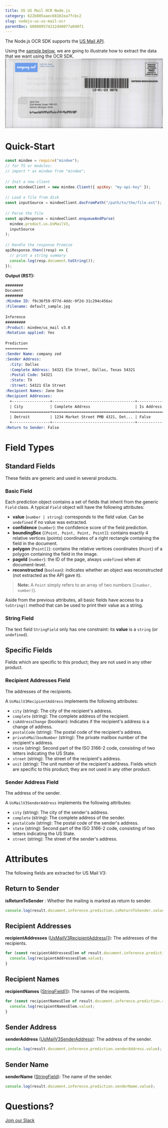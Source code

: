 ```yaml
---
title: US US Mail OCR Node.js
category: 622b805aaec68102ea7fcbc2
slug: nodejs-us-us-mail-ocr
parentDoc: 609809574212d40077a040f1
---
```

The Node.js OCR SDK supports the [US Mail API](https://platform.mindee.com/mindee/us_mail).

Using the [sample below](https://github.com/mindee/client-lib-test-data/blob/main/products/us_mail/default_sample.jpg), we are going to illustrate how to extract the data that we want using the OCR SDK.
![US Mail sample](https://github.com/mindee/client-lib-test-data/blob/main/products/us_mail/default_sample.jpg?raw=true)

# Quick-Start
```js
const mindee = require("mindee");
// for TS or modules:
// import * as mindee from "mindee";

// Init a new client
const mindeeClient = new mindee.Client({ apiKey: "my-api-key" });

// Load a file from disk
const inputSource = mindeeClient.docFromPath("/path/to/the/file.ext");

// Parse the file
const apiResponse = mindeeClient.enqueueAndParse(
  mindee.product.us.UsMailV3,
  inputSource
);

// Handle the response Promise
apiResponse.then((resp) => {
  // print a string summary
  console.log(resp.document.toString());
});
```

**Output (RST):**
```rst
########
Document
########
:Mindee ID: f9c36f59-977d-4ddc-9f2d-31c294c456ac
:Filename: default_sample.jpg

Inference
#########
:Product: mindee/us_mail v3.0
:Rotation applied: Yes

Prediction
==========
:Sender Name: company zed
:Sender Address:
  :City: Dallas
  :Complete Address: 54321 Elm Street, Dallas, Texas 54321
  :Postal Code: 54321
  :State: TX
  :Street: 54321 Elm Street
:Recipient Names: Jane Doe
:Recipient Addresses:
  +-----------------+-------------------------------------+-------------------+-------------+------------------------+-------+---------------------------+-----------------+
  | City            | Complete Address                    | Is Address Change | Postal Code | Private Mailbox Number | State | Street                    | Unit            |
  +=================+=====================================+===================+=============+========================+=======+===========================+=================+
  | Detroit         | 1234 Market Street PMB 4321, Det... | False             | 12345       | 4321                   | MI    | 1234 Market Street        |                 |
  +-----------------+-------------------------------------+-------------------+-------------+------------------------+-------+---------------------------+-----------------+
:Return to Sender: False
```

# Field Types
## Standard Fields
These fields are generic and used in several products.

### Basic Field
Each prediction object contains a set of fields that inherit from the generic `Field` class.
A typical `Field` object will have the following attributes:

* **value** (`number | string`): corresponds to the field value. Can be `undefined` if no value was extracted.
* **confidence** (`number`): the confidence score of the field prediction.
* **boundingBox** (`[Point, Point, Point, Point]`): contains exactly 4 relative vertices (points) coordinates of a right rectangle containing the field in the document.
* **polygon** (`Point[]`): contains the relative vertices coordinates (`Point`) of a polygon containing the field in the image.
* **pageId** (`number`): the ID of the page, always `undefined` when at document-level.
* **reconstructed** (`boolean`): indicates whether an object was reconstructed (not extracted as the API gave it).

> **Note:** A `Point` simply refers to an array of two numbers (`[number, number]`).


Aside from the previous attributes, all basic fields have access to a `toString()` method that can be used to print their value as a string.

### String Field
The text field `StringField` only has one constraint: its **value** is a `string` (or `undefined`).

## Specific Fields
Fields which are specific to this product; they are not used in any other product.

### Recipient Addresses Field
The addresses of the recipients.

A `UsMailV3RecipientAddress` implements the following attributes:

* `city` (string): The city of the recipient's address.
* `complete` (string): The complete address of the recipient.
* `isAddressChange` (boolean): Indicates if the recipient's address is a change of address.
* `postalCode` (string): The postal code of the recipient's address.
* `privateMailboxNumber` (string): The private mailbox number of the recipient's address.
* `state` (string): Second part of the ISO 3166-2 code, consisting of two letters indicating the US State.
* `street` (string): The street of the recipient's address.
* `unit` (string): The unit number of the recipient's address.
Fields which are specific to this product; they are not used in any other product.

### Sender Address Field
The address of the sender.

A `UsMailV3SenderAddress` implements the following attributes:

* `city` (string): The city of the sender's address.
* `complete` (string): The complete address of the sender.
* `postalCode` (string): The postal code of the sender's address.
* `state` (string): Second part of the ISO 3166-2 code, consisting of two letters indicating the US State.
* `street` (string): The street of the sender's address.

# Attributes
The following fields are extracted for US Mail V3:

## Return to Sender
**isReturnToSender** : Whether the mailing is marked as return to sender.

```js
console.log(result.document.inference.prediction.isReturnToSender.value);
```

## Recipient Addresses
**recipientAddresses** ([UsMailV3RecipientAddress](#recipient-addresses-field)[]): The addresses of the recipients.

```js
for (const recipientAddressesElem of result.document.inference.prediction.recipientAddresses) {
  console.log(recipientAddressesElem.value);
}
```

## Recipient Names
**recipientNames** ([StringField](#string-field)[]): The names of the recipients.

```js
for (const recipientNamesElem of result.document.inference.prediction.recipientNames) {
  console.log(recipientNamesElem.value);
}
```

## Sender Address
**senderAddress** ([UsMailV3SenderAddress](#sender-address-field)): The address of the sender.

```js
console.log(result.document.inference.prediction.senderAddress.value);
```

## Sender Name
**senderName** ([StringField](#string-field)): The name of the sender.

```js
console.log(result.document.inference.prediction.senderName.value);
```

# Questions?
[Join our Slack](https://join.slack.com/t/mindee-community/shared_invite/zt-2d0ds7dtz-DPAF81ZqTy20chsYpQBW5g)
